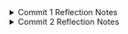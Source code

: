 <details>
  <summary> Commit 1 Reflection Notes </summary>
</details>
<details>
  <summary> Commit 2 Reflection Notes </summary>

  ![Commit 2 screen capture](assets/images/Commit2.png)
</details>
